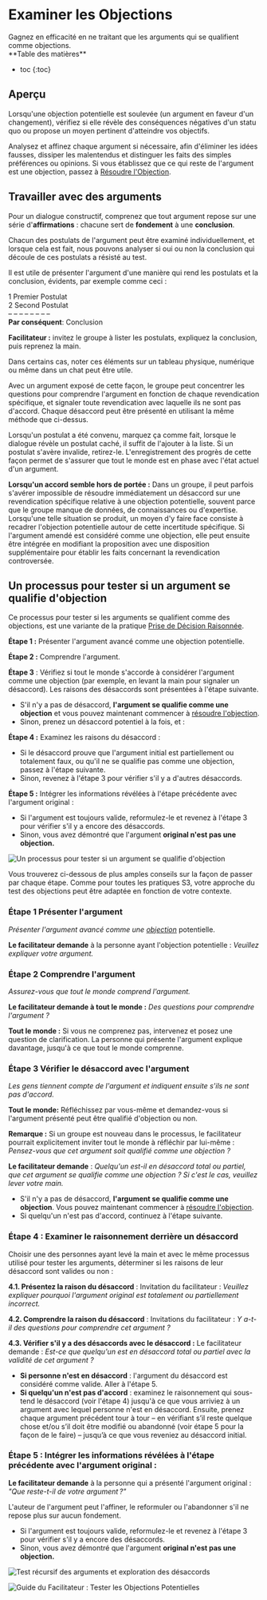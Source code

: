 # Examiner les Objections

<summary>
Gagnez en efficacité en ne traitant que les arguments qui se qualifient comme objections.
</summary>

<only presets="jekyll">
**Table des matières**

* toc
{:toc}

</only>

## Aperçu

Lorsqu'une objection potentielle est soulevée (un argument en faveur d'un changement), vérifiez si elle révèle des conséquences négatives d'un statu quo ou propose un moyen pertinent d'atteindre vos objectifs.

Analysez et affinez chaque argument si nécessaire, afin d'éliminer les idées fausses, dissiper les malentendus et distinguer les faits des simples préférences ou opinions. Si vous établissez que ce qui reste de l'argument est une objection, passez à [Résoudre l'Objection](section:resolve-objections).


## Travailler avec des arguments

Pour un dialogue constructif, comprenez que tout argument repose sur une série d'**affirmations** : chacune sert de **fondement** à une **conclusion**.

Chacun des postulats de l'argument peut être examiné individuellement, et lorsque cela est fait, nous pouvons analyser si oui ou non la conclusion qui découle de ces postulats a résisté au test.

Il est utile de présenter l'argument d'une manière qui rend les postulats et la conclusion, évidents, par exemple comme ceci :

1 Premier Postulat \
2 Second Postulat \
– – – – – – – – \
**Par conséquent**: Conclusion

**Facilitateur :** invitez le groupe à lister les postulats, expliquez la conclusion, puis reprenez la main.

Dans certains cas, noter ces éléments sur un tableau physique, numérique ou même dans un chat peut être utile.

Avec un argument exposé de cette façon, le groupe peut concentrer les questions pour comprendre l'argument en fonction de chaque revendication spécifique, et signaler toute revendication avec laquelle ils ne sont pas d'accord. Chaque désaccord peut être présenté en utilisant la même méthode que ci-dessus.

Lorsqu'un postulat a été convenu, marquez ça comme fait, lorsque le dialogue révèle un postulat caché, il suffit de l'ajouter à la liste. Si un postulat s'avère invalide, retirez-le. L'enregistrement des progrès de cette façon permet de s'assurer que tout le monde est en phase avec l'état actuel d'un argument.

**Lorsqu'un accord semble hors de portée :** Dans un groupe, il peut parfois s'avérer impossible de résoudre immédiatement un désaccord sur une revendication spécifique relative à une objection potentielle, souvent parce que le groupe manque de données, de connaissances ou d'expertise. Lorsqu'une telle situation se produit, un moyen d'y faire face consiste à recadrer l'objection potentielle autour de cette incertitude spécifique. Si l'argument amendé est considéré comme une objection, elle peut ensuite être intégrée en modifiant la proposition avec une disposition supplémentaire pour établir les faits concernant la revendication controversée.


## Un processus pour tester si un argument se qualifie d'objection

Ce processus pour tester si les arguments se qualifient comme des objections, est une variante de la pratique [Prise de Décision Raisonnée](section:reasoned-decision-making).

**Étape 1 :** Présenter l'argument avancé comme une objection potentielle.

**Étape 2 :** Comprendre l'argument.

**Étape 3** : Vérifiez si tout le monde s'accorde à considérer l'argument comme une objection (par exemple, en levant la main pour signaler un désaccord). Les raisons des désaccords sont présentées à l'étape suivante.

- S'il n'y a pas de désaccord, **l'argument se qualifie comme une objection** et vous pouvez maintenant commencer à [résoudre l'objection](section:resolve-objections).
- Sinon, prenez un désaccord potentiel à la fois, et :

**Étape 4 :** Examinez les raisons du désaccord :

- Si le désaccord prouve que l'argument initial est partiellement ou totalement faux, ou qu'il ne se qualifie pas comme une objection, passez à l'étape suivante.
- Sinon, revenez à l'étape 3 pour vérifier s'il y a d'autres désaccords.

**Étape 5 :** Intégrer les informations révélées à l'étape précédente avec l'argument original :

- Si l'argument est toujours valide, reformulez-le et revenez à l'étape 3 pour vérifier s'il y a encore des désaccords.
- Sinon, vous avez démontré que l'argument **original n'est pas une objection.**

![Un processus pour tester si un argument se qualifie d'objection](img/agreements/test-arguments.png)

Vous trouverez ci-dessous de plus amples conseils sur la façon de passer par chaque étape. Comme pour toutes les pratiques S3, votre approche du test des objections peut être adaptée en fonction de votre contexte.


### Étape 1 Présenter l'argument

*Présenter l'argument avancé comme une [objection](glossary:objection)* potentielle.

**Le facilitateur demande** à la personne ayant l'objection potentielle : *Veuillez expliquer votre argument.*


### Étape 2 Comprendre l'argument

*Assurez-vous que tout le monde comprend l'argument.*

**Le facilitateur demande à tout le monde :** *Des questions pour comprendre l'argument ?*

**Tout le monde :** Si vous ne comprenez pas, intervenez et posez une question de clarification. La personne qui présente l'argument explique davantage, jusqu'à ce que tout le monde comprenne.


### Étape 3 Vérifier le désaccord avec l'argument

*Les gens tiennent compte de l'argument et indiquent ensuite s'ils ne sont pas d'accord.*

**Tout le monde:** Réfléchissez par vous-même et demandez-vous si l'argument présenté peut être qualifié d'objection ou non.

**Remarque :** Si un groupe est nouveau dans le processus, le facilitateur pourrait explicitement inviter tout le monde à réfléchir par lui-même : *Pensez-vous que cet argument soit qualifié comme une objection ?*

**Le facilitateur demande** : *Quelqu'un est-il en désaccord total ou partiel, que cet argument se qualifie comme une objection ? Si c'est le cas, veuillez lever votre main.*

- S'il n'y a pas de désaccord, **l'argument se qualifie comme une objection**. Vous pouvez maintenant commencer à [résoudre l'objection](section:resolve-objections).
- Si quelqu'un n'est pas d'accord, continuez à l'étape suivante.


### Étape 4 : Examiner le raisonnement derrière un désaccord

Choisir une des personnes ayant levé la main et avec le même processus utilisé pour tester les arguments, déterminer si les raisons de leur désaccord sont valides ou non :

**4.1. Présentez la raison du désaccord** : Invitation du facilitateur : *Veuillez expliquer pourquoi l'argument original est totalement ou partiellement incorrect.*

**4.2. Comprendre la raison du désaccord** : Invitations du facilitateur : *Y a-t-il des questions pour comprendre cet argument ?*

**4.3. Vérifier s'il y a des désaccords avec le désaccord :** Le facilitateur demande : *Est-ce que quelqu'un est en désaccord total ou partiel avec la validité de cet argument ?*

- **Si personne n'est en désaccord** : l'argument du désaccord est considéré comme valide. Aller à l'étape 5.
- **Si quelqu'un n'est pas d'accord** : examinez le raisonnement qui sous-tend le désaccord (voir l'étape 4) jusqu'à ce que vous arriviez à un argument avec lequel personne n'est en désaccord. Ensuite, prenez chaque argument précédent tour à tour – en vérifiant s’il reste quelque chose et/ou s’il doit être modifié ou abandonné (voir étape 5 pour la façon de le faire) – jusqu’à ce que vous reveniez au désaccord initial.


### Étape 5 : Intégrer les informations révélées à l'étape précédente avec l'argument original :

**Le facilitateur demande** à la personne qui a présenté l'argument original : *"Que reste-t-il de votre argument ?"*

L'auteur de l'argument peut l'affiner, le reformuler ou l'abandonner s'il ne repose plus sur aucun fondement.

- Si l'argument est toujours valide, reformulez-le et revenez à l'étape 3 pour vérifier s'il y a encore des désaccords.
- Sinon, vous avez démontré que l'argument **original n'est pas une objection.**

![Test récursif des arguments et exploration des désaccords](img/agreements/test-arguments-process.png)

![Guide du Facilitateur : Tester les Objections Potentielles](img/agreements/test-arguments-facilitation-guide.png)
